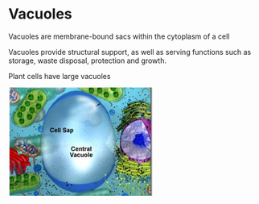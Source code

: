 # Vacuoles

Vacuoles are membrane-bound sacs within the cytoplasm of a cell

Vacuoles provide structural support, as well as serving functions such as storage, waste disposal, protection and growth.

Plant cells have large vacuoles

![Untitled](Vacuoles%20cdadd/Untitled.png)
